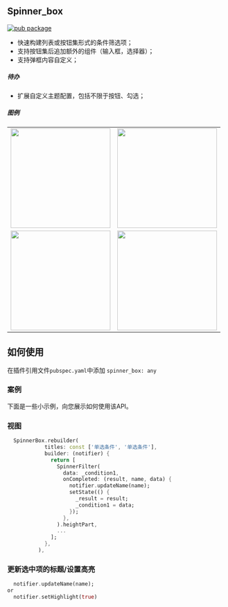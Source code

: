 ## Spinner_box
[![pub package](https://img.shields.io/pub/v/spinner_box.svg)](https://pub.dev/packages/spinner_box)


- 快速构建列表或按钮集形式的条件筛选项；
- 支持按钮集后追加额外的组件（输入框，选择器）；
- 支持弹框内容自定义；

##### 待办
- 扩展自定义主题配置，包括不限于按钮、勾选；

##### 图例

|   |  |
| ------------- | ------------- |
|  <img src="https://github.com/boomcx/spinner_box/blob/main/assets/builder.gif" width="230px">  | <img src="https://github.com/boomcx/spinner_box/blob/main/assets/custom.gif" width="230px"> |
|  <img src="https://github.com/boomcx/spinner_box/blob/main/assets/single_select.gif" width="230px">  | <img src="https://github.com/boomcx/spinner_box/blob/main/assets/muti_select.gif" width="230px"> | 

 
## 如何使用
在插件引用文件`pubspec.yaml`中添加 `spinner_box: any`

### 案例
下面是一些小示例，向您展示如何使用该API。

### 视图

```dart
  SpinnerBox.rebuilder(
            titles: const ['单选条件', '单选条件'],
            builder: (notifier) {
              return [
                SpinnerFilter(
                  data: _condition1,
                  onCompleted: (result, name, data) {
                    notifier.updateName(name);
                    setState(() {
                      _result = result;
                      _condition1 = data;
                    });
                  },
                ).heightPart,
                ...
              ];
            },
          ),
```

### 更新选中项的标题/设置高亮

```dart
  notifier.updateName(name);
or
  notifier.setHighlight(true)
```
